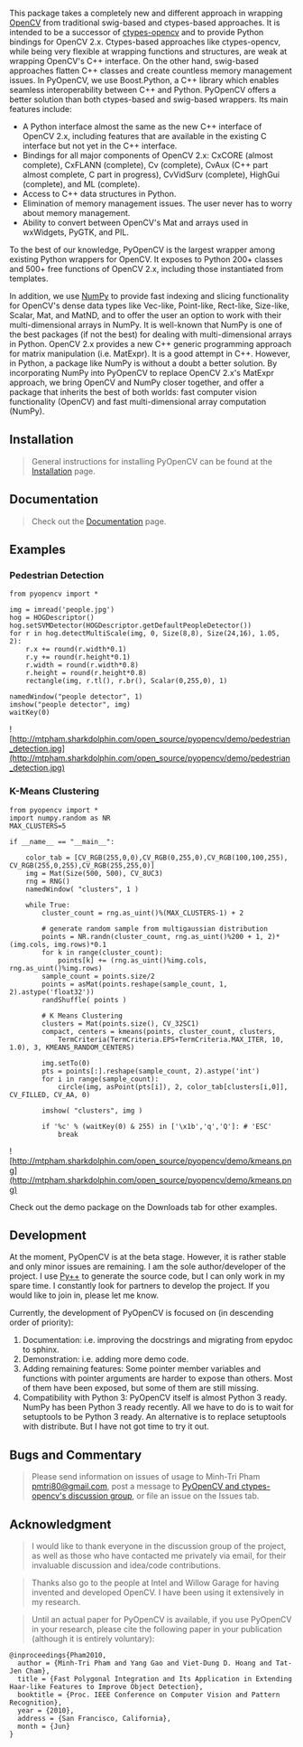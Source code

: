 This package takes a completely new and different approach in wrapping [OpenCV](http://opencv.willowgarage.com) from traditional swig-based and ctypes-based approaches. It is intended to be a successor of [ctypes-opencv](http://code.google.com/p/ctypes-opencv/) and to provide Python bindings for OpenCV 2.x. Ctypes-based approaches like ctypes-opencv, while being very flexible at wrapping functions and structures, are weak at wrapping OpenCV's C++ interface. On the other hand, swig-based approaches flatten C++ classes and create countless memory management issues. In PyOpenCV, we use Boost.Python, a C++ library which enables seamless interoperability between C++ and Python. PyOpenCV offers a better solution than both ctypes-based and swig-based wrappers. Its main features include:
  * A Python interface almost the same as the new C++ interface of OpenCV 2.x, including features that are available in the existing C interface but not yet in the C++ interface.
  * Bindings for all major components of OpenCV 2.x: CxCORE (almost complete), CxFLANN (complete), Cv (complete), CvAux (C++ part almost complete, C part in progress), CvVidSurv (complete), HighGui (complete), and ML (complete).
  * Access to C++ data structures in Python.
  * Elimination of memory management issues. The user never has to worry about memory management.
  * Ability to convert between OpenCV's Mat and arrays used in wxWidgets, PyGTK, and PIL.

To the best of our knowledge, PyOpenCV is the largest wrapper among existing Python wrappers for OpenCV. It exposes to Python 200+ classes and 500+ free functions of OpenCV 2.x, including those instantiated from templates.

In addition, we use [NumPy](http://numpy.scipy.org) to provide fast indexing and slicing functionality for OpenCV's dense data types like Vec-like, Point-like, Rect-like, Size-like, Scalar, Mat, and MatND, and to offer the user an option to work with their multi-dimensional arrays in NumPy. It is well-known that NumPy is one of the best packages (if not the best) for dealing with multi-dimensional arrays in Python. OpenCV 2.x provides a new C++ generic programming approach for matrix manipulation (i.e. MatExpr). It is a good attempt in C++. However, in Python, a package like NumPy is without a doubt a better solution. By incorporating NumPy into PyOpenCV to replace OpenCV 2.x's MatExpr approach, we bring OpenCV and NumPy closer together, and offer a package that inherits the best of both worlds: fast computer vision functionality (OpenCV) and fast multi-dimensional array computation (NumPy).

## Installation ##

> General instructions for installing PyOpenCV can be found at the [Installation](Installation.md) page.

## Documentation ##

> Check out the [Documentation](Documentation.md) page.

## Examples ##

### Pedestrian Detection ###
```
from pyopencv import *

img = imread('people.jpg')
hog = HOGDescriptor()
hog.setSVMDetector(HOGDescriptor.getDefaultPeopleDetector())
for r in hog.detectMultiScale(img, 0, Size(8,8), Size(24,16), 1.05, 2):
    r.x += round(r.width*0.1)
    r.y += round(r.height*0.1)
    r.width = round(r.width*0.8)
    r.height = round(r.height*0.8)
    rectangle(img, r.tl(), r.br(), Scalar(0,255,0), 1)

namedWindow("people detector", 1)
imshow("people detector", img)
waitKey(0)
```

![http://mtpham.sharkdolphin.com/open_source/pyopencv/demo/pedestrian_detection.jpg](http://mtpham.sharkdolphin.com/open_source/pyopencv/demo/pedestrian_detection.jpg)

### K-Means Clustering ###
```
from pyopencv import *
import numpy.random as NR
MAX_CLUSTERS=5

if __name__ == "__main__":

    color_tab = [CV_RGB(255,0,0),CV_RGB(0,255,0),CV_RGB(100,100,255), CV_RGB(255,0,255),CV_RGB(255,255,0)]
    img = Mat(Size(500, 500), CV_8UC3)
    rng = RNG()
    namedWindow( "clusters", 1 )
        
    while True:
        cluster_count = rng.as_uint()%(MAX_CLUSTERS-1) + 2
        
        # generate random sample from multigaussian distribution
        points = NR.randn(cluster_count, rng.as_uint()%200 + 1, 2)*(img.cols, img.rows)*0.1
        for k in range(cluster_count):
            points[k] += (rng.as_uint()%img.cols, rng.as_uint()%img.rows)
        sample_count = points.size/2
        points = asMat(points.reshape(sample_count, 1, 2).astype('float32'))
        randShuffle( points )
        
        # K Means Clustering
        clusters = Mat(points.size(), CV_32SC1)
        compact, centers = kmeans(points, cluster_count, clusters, 
            TermCriteria(TermCriteria.EPS+TermCriteria.MAX_ITER, 10, 1.0), 3, KMEANS_RANDOM_CENTERS)

        img.setTo(0)
        pts = points[:].reshape(sample_count, 2).astype('int')
        for i in range(sample_count):
            circle(img, asPoint(pts[i]), 2, color_tab[clusters[i,0]], CV_FILLED, CV_AA, 0)
        
        imshow( "clusters", img )

        if '%c' % (waitKey(0) & 255) in ['\x1b','q','Q']: # 'ESC'
            break
```

![http://mtpham.sharkdolphin.com/open_source/pyopencv/demo/kmeans.png](http://mtpham.sharkdolphin.com/open_source/pyopencv/demo/kmeans.png)

Check out the demo package on the Downloads tab for other examples.

## Development ##

At the moment, PyOpenCV is at the beta stage. However, it is rather stable and only minor issues are remaining. I am the sole author/developer of the project. I use [Py++](http://www.language-binding.net/pyplusplus/pyplusplus.html) to generate the source code, but I can only work in my spare time. I constantly look for partners to develop the project. If you would like to join in, please let me know.

Currently, the development of PyOpenCV is focused on (in descending order of priority):

  1. Documentation: i.e. improving the docstrings and migrating from epydoc to sphinx.
  1. Demonstration: i.e. adding more demo code.
  1. Adding remaining features: Some pointer member variables and functions with pointer arguments are harder to expose than others. Most of them have been exposed, but some of them are still missing.
  1. Compatibility with Python 3: PyOpenCV itself is almost Python 3 ready. NumPy has been Python 3 ready recently. All we have to do is to wait for setuptools to be Python 3 ready. An alternative is to replace setuptools with distribute. But I have not got time to try it out.

## Bugs and Commentary ##

> Please send information on issues of usage to Minh-Tri Pham <pmtri80@gmail.com>, post a message to [PyOpenCV and ctypes-opencv's discussion group](http://groups.google.com/group/ctypes-opencv), or file an issue on the Issues tab.

## Acknowledgment ##

> I would like to thank everyone in the discussion group of the project, as well as those who have contacted me privately via email, for their invaluable discussion and idea/code contributions.

> Thanks also go to the people at Intel and Willow Garage for having invented and developed OpenCV. I have been using it extensively in my research.

> Until an actual paper for PyOpenCV is available, if you use PyOpenCV in your research, please cite the following paper in your publication (although it is entirely voluntary):

```
@inproceedings{Pham2010,
  author = {Minh-Tri Pham and Yang Gao and Viet-Dung D. Hoang and Tat-Jen Cham},
  title = {Fast Polygonal Integration and Its Application in Extending Haar-like Features to Improve Object Detection},
  booktitle = {Proc. IEEE Conference on Computer Vision and Pattern Recognition},
  year = {2010},
  address = {San Francisco, California},
  month = {Jun}
}
```
